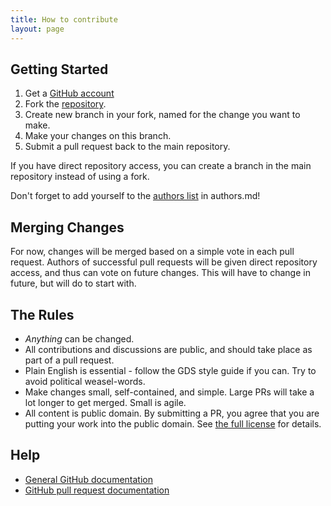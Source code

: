 ```yaml
---
title: How to contribute
layout: page
---
```


## Getting Started

1. Get a [GitHub account](https://github.com/signup/free)
2. Fork the [repository](http://github.com/openpolitics/manifesto).
3. Create new branch in your fork, named for the change you want to make.
4. Make your changes on this branch.
5. Submit a pull request back to the main repository.

If you have direct repository access, you can create a branch in the main repository instead of using a fork.

Don't forget to add yourself to the [authors list](/authors.html) in authors.md!

## Merging Changes

For now, changes will be merged based on a simple vote in each pull request. Authors of successful pull requests will be given direct repository access, and thus can vote on future changes. This will have to change in future, but will do to start with.

## The Rules

* *Anything* can be changed.
* All contributions and discussions are public, and should take place as part of a pull request.
* Plain English is essential - follow the GDS style guide if you can. Try to avoid political weasel-words.
* Make changes small, self-contained, and simple. Large PRs will take a lot longer to get merged. Small is agile.
* All content is public domain. By submitting a PR, you agree that you are putting your work into the public domain. See [the full license](/license.html) for details.

## Help

* [General GitHub documentation](http://help.github.com/)
* [GitHub pull request documentation](http://help.github.com/send-pull-requests/)